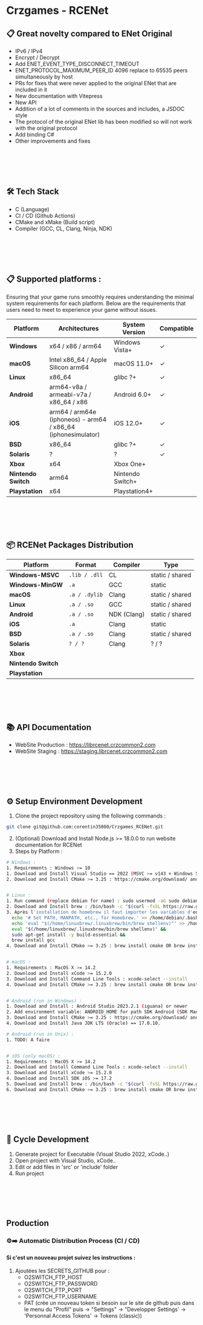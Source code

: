 # Crzgames - RCENet

## 📋 Great novelty compared to ENet Original
- IPv6 / IPv4
- Encrypt / Decrypt
- Add ENET_EVENT_TYPE_DISCONNECT_TIMEOUT
- ENET_PROTOCOL_MAXIMUM_PEER_ID 4096 replace to 65535 peers simultaneously by host
- PRs for fixes that were never applied to the original ENet that are included in it
- New documentation with Vitepress
- New API
- Addition of a lot of comments in the sources and includes, a JSDOC style
- The protocol of the original ENet lib has been modified so will not work with the original protocol
- Add binding C#
- Other improvements and fixes

<br /><br /><br /><br />


## 🛠 Tech Stack
- C (Language)
- CI / CD (Github Actions)
- CMake and xMake (Build script)
- Compiler (GCC, CL, Clang, Ninja, NDK)

<br /><br /><br /><br />


## 📋 Supported platforms :
Ensuring that your game runs smoothly requires understanding the minimal system requirements for each platform. Below are the requirements that users need to meet to experience your game without issues.

| Platform | Architectures | System Version | Compatible |
|----------|---------------|----------------|------------|
| **Windows** | x64 / x86 / arm64 | Windows Vista+  | ✓          |
| **macOS** | Intel x86_64 / Apple Silicon arm64 | macOS 11.0+ | ✓ |
| **Linux** | x86_64 | glibc ?+ | ✓ |
| **Android** | arm64-v8a / armeabi-v7a / x86_64 / x86 | Android 6.0+ | ✓ |
| **iOS** | arm64 / arm64e (iphoneos) - arm64 / x86_64 (iphonesimulator) | iOS 12.0+ | ✓ |
| **BSD** | x86_64 | glibc ?+ | ✓ |
| **Solaris** | ? | ? | ✓ |
| **Xbox** | x64 | Xbox One+ |  |
| **Nintendo Switch** | arm64 | Nintendo Switch+ |  |
| **Playstation** | x64 | Playstation4+ |  |

<br /><br /><br /><br />


## 📦 RCENet Packages Distribution
| Platform | Format | Compiler | Type |
|----------|-----------|-------|------|
| **Windows-MSVC** | `.lib / .dll` | CL | static / shared |
| **Windows-MinGW** | `.a` | GCC | static |
| **macOS** | `.a / .dylib` | Clang | static / shared |
| **Linux** | `.a / .so` | GCC | static / shared |
| **Android** | `.a / .so` | NDK (Clang) | static / shared |
| **iOS** | `.a` | Clang | static |
| **BSD** | `.a / .so` | Clang | static / shared |
| **Solaris** | `? / ?` | Clang | ? / ? |
| **Xbox** |  |  |
| **Nintendo Switch** |  |  |
| **Playstation** |  |  |

<br /><br /><br /><br />


## 📚 API Documentation
- WebSite Production : https://librcenet.crzcommon2.com 
- WebSite Staging : https://staging.librcenet.crzcommon2.com 

<br /><br /><br /><br />


## ⚙️ Setup Environment Development
1. Clone the project repository using the following commands :
  ```bash
  git clone git@github.com:corentin35000/Crzgames_RCENet.git
  ```
2. (Optional) Download and Install Node.js >= 18.0.0 to run website documentation for RCENet
3. Steps by Platform :
  ```bash  
  # Windows :
  1. Requirements : Windows >= 10
  1. Download and Install Visual Studio == 2022 (MSVC >= v143 + Windows SDK >= 10) : https://visualstudio.microsoft.com/fr/downloads/
  2. Download and Install CMake >= 3.25 : https://cmake.org/download/ and add PATH ENVIRONMENT OR xMake.

  
  # Linux :
  1. Run command (replace debian for name) : sudo usermod -aG sudo debian
  2. Download and Install brew : /bin/bash -c "$(curl -fsSL https://raw.githubusercontent.com/Homebrew/install/HEAD/install.sh)"
  3. Après l'installation de homebrew il faut importer les variables d'environnement et installer les deux librairies : 
    echo '# Set PATH, MANPATH, etc., for Homebrew.' >> /home/debian/.bashrc && 
    echo 'eval "$(/home/linuxbrew/.linuxbrew/bin/brew shellenv)"' >> /home/debian/.bashrc && 
    eval "$(/home/linuxbrew/.linuxbrew/bin/brew shellenv)" &&
    sudo apt-get install -y build-essential &&
    brew install gcc
  4. Download and Install CMake >= 3.25 : brew install cmake OR brew install xmake


  # macOS :
  1. Requirements : MacOS X >= 14.2
  2. Download and Install xCode >= 15.2.0
  3. Download and Install Command Line Tools : xcode-select --install
  4. Download and Install CMake >= 3.25 : brew install cmake OR brew install xmake


  # Android (run in Windows) :
  1. Download and Install : Android Studio 2023.2.1 (iguana) or newer
  2. Add environment variable: ANDROID_HOME for path SDK Android (SDK Manager path)
  3. Download and Install CMake >= 3.25 : https://cmake.org/download/ and add PATH ENVIRONMENT.
  4. Download and Install Java JDK LTS (Oracle) == 17.0.10.

  # Android (run in Unix) :
  1. TODO: A faire


  # iOS (only macOS) :
  1. Requirements : MacOS X >= 14.2
  2. Download and Install Command Line Tools : xcode-select --install
  3. Download and Install xCode >= 15.2.0
  4. Download and Install SDK iOS >= 17.2
  5. Download and Install brew : /bin/bash -c "$(curl -fsSL https://raw.githubusercontent.com/Homebrew/install/HEAD/install.sh)"
  6. Download and Install CMake >= 3.25 : brew install cmake OR brew install xmake
  ```
  
<br /><br /><br /><br />


## 🔄 Cycle Development
1. Generate project for Executable (Visual Studio 2022, xCode..)
2. Open project with Visual Studio, xCode..
3. Edit or add files in 'src' or 'include' folder
4. Run project
  
<br /><br /><br /><br />


## Production
### ⚙️➡️ Automatic Distribution Process (CI / CD)
#### Si c'est un nouveau projet suivez les instructions : 
1. Ajoutées les SECRETS_GITHUB pour :
   - O2SWITCH_FTP_HOST
   - O2SWITCH_FTP_PASSWORD
   - O2SWITCH_FTP_PORT
   - O2SWITCH_FTP_USERNAME
   - PAT (crée un nouveau token si besoin sur le site de github puis dans le menu du "Profil" puis -> "Settings" -> "Developper Settings' -> 'Personnal Access Tokens' -> Tokens (classic))
